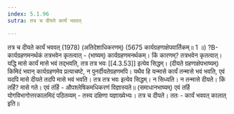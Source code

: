 ```yaml
---
index: 5.1.96
sutra: तत्र च दीयते कार्यं भववत्

---
```

तत्र च दीयते कार्यं भववत् (1978) (अतिदेशाधिकरणम्) (5675 कार्यग्रहणाक्षेपवार्तिकम्॥ 1 ॥) ?B- कार्यग्रहणमनर्थकं तत्रभवेन कृतत्वात् - (भाष्यम्) कार्यग्रहणमनर्थकम्। किं कारणम्? तत्रभवेन कृतत्वात्। यद्धि मासे कार्यं मासे भवं तद्भवति, तत्र तत्र भवः [[4.3.53]] इत्येव सिद्धम्। (दीयते ग्रहणाक्षेपभाष्यम्) किमिदं भवान् कार्यग्रहणमेव प्रत्याचष्टे, न पुनर्दीयतेग्रहणमपि। यथैव हि यन्मासे कार्यं तन्मासे भवं भवति, एवं यदपि मासे दीयते तदपि मासे भवं भवति। तत्र तत्र भवः इत्येव सिद्धम्। न सिध्यति। न तन्मासे दीयते। किं तर्हि? मासे गते। एवं तंर्हि - औपश्लेषिकमधिकरणं विज्ञास्यते॥ (समाधानभाष्यम्) एवं तर्हि योगविभागोत्तरकालमिदं पठितव्यम् -  तस्य दक्षिणा यज्ञाख्येभ्यः। तत्र च दीयते। ततः - कार्यं भववत् कालात् इति॥